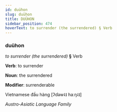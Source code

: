 ```yaml
---
id: duühon
slug: duühon
title: DUÜHON
sidebar_position: 474
hoverText: to surrender (the surrendered) § Verb
---
```


### duühon

*to surrender (the surrendered)* **§** Verb

**Verb**: to surrender

**Noun**: the surrendered

**Modifier**: surrenderable

Vietnamese đầu hàng [ʔɗəw˨˩ haːŋ˨˩]

*Austro-Asiatic Language Family*